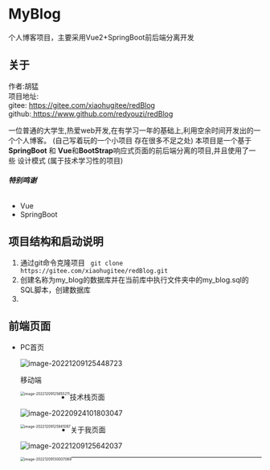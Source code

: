 # MyBlog
个人博客项目，主要采用Vue2+SpringBoot前后端分离开发

## 关于

<p>
作者:胡猛
<br>
项目地址:
<br>
gitee: <a href=" https://gitee.com/xiaohugitee/redBlog" > https://gitee.com/xiaohugitee/redBlog</a>
<br>
github:<a href=" https://www.github.com/redyouzi/redBlog" > https://www.github.com/redyouzi/redBlog</a>
</p>

一位普通的大学生,热爱web开发,在有学习一年的基础上,利用空余时间开发出的一个个人博客。 (自己写着玩的一个小项目 存在很多不足之处)
本项目是一个基于 **SpringBoot** 和 **Vue**和**BootStrap**响应式页面的前后端分离的项目,并且使用了一些 设计模式
(属于技术学习性的项目)

###### **特别鸣谢**

- Vue
- SpringBoot



## 项目结构和启动说明

1. 通过git命令克隆项目 ` git clone https://gitee.com/xiaohugitee/redBlog.git`
2. 创建名称为my_blog的数据库并在当前库中执行文件夹中的my_blog.sql的SQL脚本，创建数据库
3. 



## 前端页面

- PC首页

	![image-20221209125448723](https://raw.githubusercontent.com/redyouzi/images-for-blog/main/img02/202212091254549.png)
	
	移动端
	
	<img src="https://raw.githubusercontent.com/redyouzi/images-for-blog/main/img02/202212091258254.png" alt="image-20221209125855211" style="zoom:50%; float:left" />
	
- 技术栈页面

	![image-20220924101803047](https://raw.githubusercontent.com/redyouzi/images-for-blog/main/img02/202209241018111.png)
	
	<img src="https://raw.githubusercontent.com/redyouzi/images-for-blog/main/img02/202212091259152.png" alt="image-20221209125941097" style="zoom:50%;float:left" />
	
- 关于我页面

  ![image-20221209125642037](https://raw.githubusercontent.com/redyouzi/images-for-blog/main/img02/202212091256127.png)
  
  <img src="https://raw.githubusercontent.com/redyouzi/images-for-blog/main/img02/202212091300126.png" alt="image-20221209130007089" style="zoom:50%;float:left" />



---

